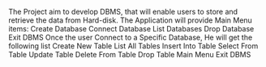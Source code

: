 The Project aim to develop DBMS, that will enable users to store and retrieve the data from Hard-disk.
The Application will provide Main Menu items:
  Create Database
   Connect Database
   List Databases
   Drop Database
   Exit DBMS
Once the user Connect to  a Specific Database, He will get the following list
    Create New Table
    List All Tables
    Insert Into Table
    Select From Table
    Update Table
    Delete From Table
    Drop Table
    Main Menu
    Exit DBMS

 
